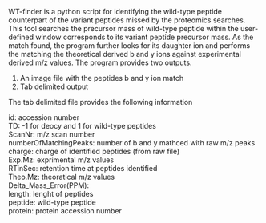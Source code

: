 WT-finder is a python script for identifying the wild-type peptide counterpart of the variant peptides missed by the proteomics searches. This tool searches the precursor mass of wild-type peptide within the user-defined window corresponds to its variant peptide precursor mass. As the match found,  the program further looks for its daughter ion and performs the matching the theoretical derived b and y ions against experimental derived m/z values. 
The program provides two outputs.

1. An image file with the peptides b and y ion match
2. Tab delimited output

The tab delimited file provides the following information

id: accession number <br />
TD: -1 for deocy and 1 for wild-type peptides <br />
ScanNr: m/z scan number <br />
numberOfMatchingPeaks: number of b and y mathced with raw m/z peaks <br />
charge: charge of identified peptides (from raw file) <br />
Exp.Mz: exprimental m/z values <br />
RTinSec: retention time at peptides identified <br />
Theo.Mz: theoratical m/z values <br />
Delta_Mass_Error(PPM): <br />
length: lenght of peptides <br />
peptide: wild-type peptide <br />
protein: protein accession number <br />


